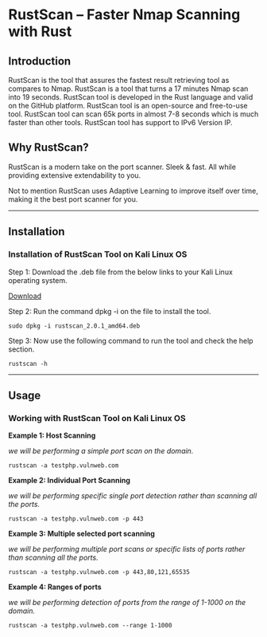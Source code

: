 # RustScan – Faster Nmap Scanning with Rust

## Introduction
RustScan is the tool that assures the fastest result retrieving tool as compares to Nmap. RustScan is a tool that turns a 17 minutes Nmap scan into 19 seconds. RustScan tool is developed in the Rust language and valid on the GitHub platform. RustScan tool is an open-source and free-to-use tool. RustScan tool can scan 65k ports in almost 7-8 seconds which is much faster than other tools. RustScan tool has support to IPv6 Version IP.

## Why RustScan?

RustScan is a modern take on the port scanner. Sleek & fast. All while providing extensive extendability to you.

Not to mention RustScan uses Adaptive Learning to improve itself over time, making it the best port scanner for you.

-----------------

## Installation

### Installation of RustScan Tool on Kali Linux OS

Step 1: Download the .deb file from the below links to your Kali Linux operating system.

[Download](https://github.com/RustScan/RustScan/releases/download/2.0.1/rustscan_2.0.1_amd64.deb)

Step 2: Run the command dpkg -i on the file to install the tool.

```
sudo dpkg -i rustscan_2.0.1_amd64.deb
```
Step 3: Now use the following command to run the tool and check the help section.
```
rustscan -h
```
-----------

## Usage

### Working with RustScan Tool on Kali Linux OS

**Example 1: Host Scanning**

_we will be performing a simple port scan on the domain._

```
rustscan -a testphp.vulnweb.com
```
**Example 2: Individual Port Scanning**

_we will be performing specific single port detection rather than scanning all the ports._

```
rustscan -a testphp.vulnweb.com -p 443
```

**Example 3: Multiple selected port scanning**

_we will be performing multiple port scans or specific lists of ports rather than scanning all the ports._

```
rustscan -a testphp.vulnweb.com -p 443,80,121,65535
```
**Example 4: Ranges of ports**

_we will be performing detection of ports from the range of 1-1000 on the domain._
```
rustscan -a testphp.vulnweb.com --range 1-1000
```
